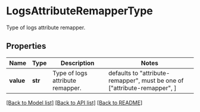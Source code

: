 # LogsAttributeRemapperType

Type of logs attribute remapper.
## Properties
Name | Type | Description | Notes
------------ | ------------- | ------------- | -------------
**value** | **str** | Type of logs attribute remapper. | defaults to "attribute-remapper",  must be one of ["attribute-remapper", ]

[[Back to Model list]](README.md#documentation-for-models) [[Back to API list]](README.md#documentation-for-api-endpoints) [[Back to README]](README.md)


